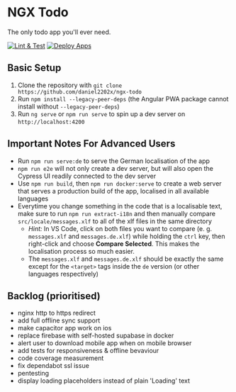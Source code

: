 # NGX Todo

The only todo app you'll ever need.

[![Lint & Test](https://github.com/daniel2202x/ngx-todo/actions/workflows/build-checks.yml/badge.svg)](https://github.com/daniel2202x/ngx-todo/actions/workflows/build-checks.yml)
[![Deploy Apps](https://github.com/daniel2202x/ngx-todo/actions/workflows/deploy-release.yml/badge.svg)](https://github.com/daniel2202x/ngx-todo/actions/workflows/deploy-release.yml)

## Basic Setup
1. Clone the repository with `git clone https://github.com/daniel2202x/ngx-todo`
2. Run `npm install --legacy-peer-deps` (the Angular PWA package cannot install without `--legacy-peer-deps`)
3. Run `ng serve` or `npm run serve` to spin up a dev server on `http://localhost:4200`

## Important Notes For Advanced Users
- Run `npm run serve:de` to serve the German localisation of the app
- `npm run e2e` will not only create a dev server, but will also open the Cypress UI readily connected to the dev server
- Use `npm run build`, then `npm run docker:serve` to create a web server that serves a production build of the app, localised in all available languages
- Everytime you change something in the code that is a localisable text, make sure to run `npm run extract-i18n` and then manually compare `src/locale/messages.xlf` to all of the xlf files in the same directory
  - _Hint:_ In VS Code, click on both files you want to compare (e. g. `messages.xlf` and `messages.de.xlf`) while holding the `ctrl` key, then right-click and choose **Compare Selected**. This makes the localisation process so much easier.
  - The `messages.xlf` and `messages.de.xlf` should be exactly the same except for the `<target>` tags inside the `de` version (or other languages respectively)

## Backlog (prioritised)
- nginx http to https redirect
- add full offline sync support
- make capacitor app work on ios
- replace firebase with self-hosted supabase in docker
- alert user to download mobile app when on mobile browser
- add tests for responsiveness & offline bevaviour
- code coverage measurement
- fix dependabot ssl issue
- pentesting
- display loading placeholders instead of plain 'Loading' text